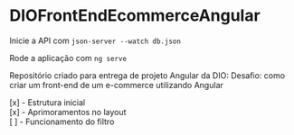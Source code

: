 # DIOFrontEndEcommerceAngular

Inicie a API com `json-server --watch db.json`

Rode a aplicação com `ng serve`

Repositório criado para entrega de projeto Angular da DIO:
Desafio: como criar um front-end de um e-commerce utilizando Angular

[x] - Estrutura inicial  
[x] - Aprimoramentos no layout  
[ ] - Funcionamento do filtro
